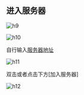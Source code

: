 ## 进入服务器

![h9](https://img2.imgtp.com/2024/05/14/bltMHthI.png)

![h10](https://img2.imgtp.com/2024/05/14/B6OGTtFq.png)

自行输入[服务器地址](begin/host.md)

![h11](https://img2.imgtp.com/2024/05/14/sjuhoSey.png)

双击或者点击下方[加入服务器]

![h12](https://img2.imgtp.com/2024/05/14/qjbDGKDE.png)